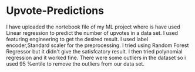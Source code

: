 # Upvote-Predictions
I have uploaded the nortebook file of my ML project where is have used Linear regression to predict the number of upvotes in a data set. I used featuring engineering to get the desired result.
I used label encoder,Standard scaler for the preprocessing. I tried using Random Forest Regressor but it didn't give the satisfcatory result. I then tried polynomial regression and it worked fine. There were some outliers in the dataset so i used 95 %entile to remove the outliers from our data set. 
